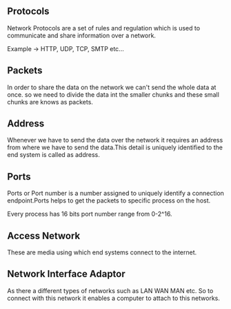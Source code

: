## Protocols

Network Protocols are a set of rules and regulation which is used to communicate and share information over a network.

Example -> HTTP, UDP, TCP, SMTP etc...

## Packets

In order to share the data on the network we can't send the whole data at once. so we need to divide the data int the smaller chunks and these small chunks are knows as packets.

## Address

Whenever we have to send the data over the network it requires an address from where we have to send the data.This detail is uniquely identified to the end system is called as address.

## Ports

Ports or Port number is a number assigned to uniquely identify a connection endpoint.Ports helps to get the packets to specific process on the host.

Every process has 16 bits port number range from 0-2^16.

## Access Network

These are media using which end systems connect to the internet.

## Network Interface Adaptor

As there a different types of networks such as LAN WAN MAN etc. So to connect with this network it enables a computer to attach to this networks.
